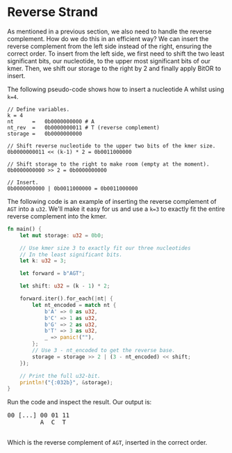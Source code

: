 # Reverse Strand

As mentioned in a previous section, we also need to handle the reverse complement. How do we do this in an efficient way? We can insert the reverse complement from the left side instead of the right, ensuring the correct order. To insert from the left side, we first need to shift the two least significant bits, our nucleotide, to the upper most significant bits of our kmer. Then, we shift our storage to the right by 2 and finally apply BitOR to insert.

The following pseudo-code shows how to insert a nucleotide A whilst using `k=4`.
```
// Define variables.
k = 4
nt      =   0b0000000000 # A
nt_rev  =   0b0000000011 # T (reverse complement)
storage =   0b0000000000

// Shift reverse nucleotide to the upper two bits of the kmer size.
0b0000000011 << (k-1) * 2 = 0b0011000000

// Shift storage to the right to make room (empty at the moment).
0b0000000000 >> 2 = 0b0000000000

// Insert.
0b0000000000 | 0b0011000000 = 0b0011000000
```

The following code is an example of inserting the reverse complement of `AGT` into a `u32`. We'll make it easy for us and use a `k=3` to exactly fit the entire reverse complement into the kmer.

```rust
fn main() {
    let mut storage: u32 = 0b0;

    // Use kmer size 3 to exactly fit our three nucleotides
    // In the least significant bits.
    let k: u32 = 3;

    let forward = b"AGT";

    let shift: u32 = (k - 1) * 2;

    forward.iter().for_each(|nt| {
        let nt_encoded = match nt {
            b'A' => 0 as u32,
            b'C' => 1 as u32,
            b'G' => 2 as u32,
            b'T' => 3 as u32,
            _ => panic!(""),
        };
        // Use 3 - nt_encoded to get the reverse base.
        storage = storage >> 2 | (3 - nt_encoded) << shift;
    });

    // Print the full u32-bit.
    println!("{:032b}", &storage);
}
```

Run the code and inspect the result. Our output is:
<pre>
00 [...] 00 01 11
         A  C  T

</pre>
Which is the reverse complement of `AGT`, inserted in the correct order.
